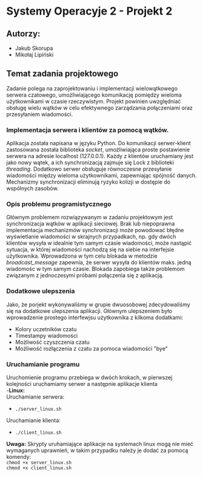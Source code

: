 # Systemy Operacyje 2 - Projekt 2

## Autorzy:
- Jakub Skorupa
- Mikołaj Lipiński

## Temat zadania projektowego    

Zadanie polega na zaprojektowaniu i implementacji wielowątkowego serwera czatowego, umożliwiającego komunikację pomiędzy wieloma użytkownikami w czasie rzeczywistym. Projekt powinien uwzględniać obsługę wielu wątków w celu efektywnego zarządzania połączeniami oraz przesyłaniem wiadomości.

### Implementacja serwera i klientów za pomocą wątków.     

Aplikacja została napisana w języku Python. Do komunikacji serwer-klient zastosowana została biblioteka *socket*, umożliwiająca proste postawienie serwera na adresie localhost (127.0.0.1). Każdy z klientów uruchamiany jest jako nowy wątek,
a ich synchronizacją zajmuje się Lock z biblioteki *threading*. Dodatkowo serwer obsługuje równoczesne przesyłanie wiadomości między wieloma użytkownikami, zapewniając spójność danych. Mechanizmy synchronizacji eliminują ryzyko kolizji w dostępie do wspólnych zasobów.

### Opis problemu programistycznego    

Głównym problemem rozwiązywanym w zadaniu projektowym jest synchronizacja wątków w aplikacji sieciowej. Brak lub niepoprawna implementacja mechanizmów synchronizacji może powodować błędne wyświetlanie wiadomości w 
skrajnych przypadkach, np. gdy dwóch klientów wysyła w idealnie tym samym czasie wiadomości, może nastąpić sytuacja, w której wiadomości nachodzą się na siebie na interfejsie użytkownika. Wprowadzona w tym celu blokada
w metodzie *broadcast_message* zapewnia, że serwer wysyła do klientów maks. jedną wiadomośc w tym samym czasie. Blokada zapobiega także problemom związanym z jednoczesymi próbami połączenia się z aplikacją.

### Dodatkowe ulepszenia    
Jako, że porjekt wykonywaliśmy w grupie dwuosobowej zdecydowaliśmy się na dodatkowe ulepszenia aplikacji. Głównym ulepszeniem było wprowadzenie prostego interfewjsu użytkownika z kilkoma dodatkami:  
  - Kolory uczetników czatu
  - Timestampy wiadomości
  - Możliwość czyszczenia czatu
  - Możliwość rozłączenia z czatu za pomoca wiadomości "bye"  

### Uruchamianie programu
  Uruchomienie programu przebiega w dwóch krokach, w pierwszej kolejności uruchamiamy serwer a następnie aplikacje klienta       
  -**Linux:**    
  Uruchamianie serwera:
  - `./server_linux.sh`

  Uruchamianie klienta:
  - `./client_linux.sh`

  **Uwaga:** Skrypty uruhamiające aplikacje na systemach linux mogą nie mieć wymaganych uprawnień, w takim przypadku należy je dodać za pomocą komendy:    
  `chmod +x server_linux.sh`    
  `chmod +x client_linux.sh`
